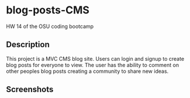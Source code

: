 # blog-posts-CMS
HW 14 of the OSU coding bootcamp

## Description
This project is a MVC CMS blog site. Users can login and signup to create blog posts for everyone to view.
The user has the ability to comment on other peoples blog posts creating a community to share new ideas.

## Screenshots
